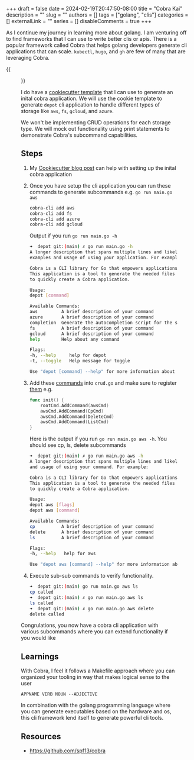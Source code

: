 +++
draft = false
date = 2024-02-19T20:47:50-08:00
title = "Cobra Kai"
description = ""
slug = ""
authors = []
tags = ["golang", "clis"]
categories = []
externalLink = ""
series = []
disableComments = true
+++


As I continue my journey in learning more about golang. I am venturing off to find frameworks that I can use to write better clis or apis. There is a popular framework called Cobra that helps golang developers generate cli applications that can scale. `kubectl`, `hugo`, and `gh` are few of many that are leveraging Cobra.

{{<figure src="https://media.giphy.com/media/v1.Y2lkPTc5MGI3NjExaGZncjh4b255OW9qeTJiZjBqdGNvaTMxb2Z3cjBrdG9wNGx2Z2U2dCZlcD12MV9pbnRlcm5hbF9naWZfYnlfaWQmY3Q9Zw/26BRsI63ak8uxsU6Y/giphy.gif">}}

I do have a [cookiecutter template](https://github.com/darrylbalderas/cookiecutter-golang-cli) that I can use to generate an inital cobra application.
We will use the cookie template to generate `depot` cli application to handle different types of storage like `aws`, `fs`, `gcloud`, and `azure`.

We won't be implementing CRUD operations for each storage type. We will mock out functionality using print statements to demonstrate Cobra's subcommand capabilities.

## Steps

1. My [Cookiecutter blog post](https://darrylbalderas.github.io/posts/post_20240218_2311c46d/) can help with setting up the inital cobra application

2. Once you have setup the cli application you can run these commands to generate subcommands e.g. `go run main.go aws`

    ```bash
    cobra-cli add aws
    cobra-cli add fs
    cobra-cli add azure
    cobra-cli add gcloud
    ```

    Output if you run `go run main.go -h`

    ```bash
    ➜  depot git:(main) ✗ go run main.go -h
    A longer description that spans multiple lines and likely contains
    examples and usage of using your application. For example:

    Cobra is a CLI library for Go that empowers applications.
    This application is a tool to generate the needed files
    to quickly create a Cobra application.

    Usage:
    depot [command]

    Available Commands:
    aws         A brief description of your command
    azure       A brief description of your command
    completion  Generate the autocompletion script for the specified shell
    fs          A brief description of your command
    gcloud      A brief description of your command
    help        Help about any command

    Flags:
    -h, --help     help for depot
    -t, --toggle   Help message for toggle

    Use "depot [command] --help" for more information about a command.
    ```

3. Add these [commands](https://github.com/darrylbalderas/depot/blob/main/cmd/crud.go) into `crud.go` and make sure to register [them](https://github.com/darrylbalderas/depot/blob/main/cmd/aws.go#L28-L31) e.g.

    ```go
    func init() {
        rootCmd.AddCommand(awsCmd)
        awsCmd.AddCommand(CpCmd)
        awsCmd.AddCommand(DeleteCmd)
        awsCmd.AddCommand(ListCmd)
    }
    ```

    Here is the output if you run `go run main.go aws -h`. You should see cp, ls, delete subcommands

    ```bash
    ➜  depot git:(main) ✗ go run main.go aws -h
    A longer description that spans multiple lines and likely contains examples
    and usage of using your command. For example:

    Cobra is a CLI library for Go that empowers applications.
    This application is a tool to generate the needed files
    to quickly create a Cobra application.

    Usage:
    depot aws [flags]
    depot aws [command]

    Available Commands:
    cp          A brief description of your command
    delete      A brief description of your command
    ls          A brief description of your command

    Flags:
    -h, --help   help for aws

    Use "depot aws [command] --help" for more information about a command.
    ```

4. Execute sub-sub commands to verify functionality.

    ```bash
    ➜  depot git:(main) go run main.go aws ls
    cp called
    ➜  depot git:(main) ✗ go run main.go aws ls
    ls called
    ➜  depot git:(main) ✗ go run main.go aws delete
    delete called
    ```

Congrulations, you now have a cobra cli application with various subcommands where you can extend functionality if you would like

## Learnings

With Cobra, I feel it follows a Makefile approach where you can organized your tooling in way that makes logical sense to the user

`APPNAME VERB NOUN --ADJECTIVE`

In combination with the golang programming language where you can generate executables based on the hardware and os, this cli framework lend itself
to generate powerful cli tools.

## Resources

- <https://github.com/spf13/cobra>
